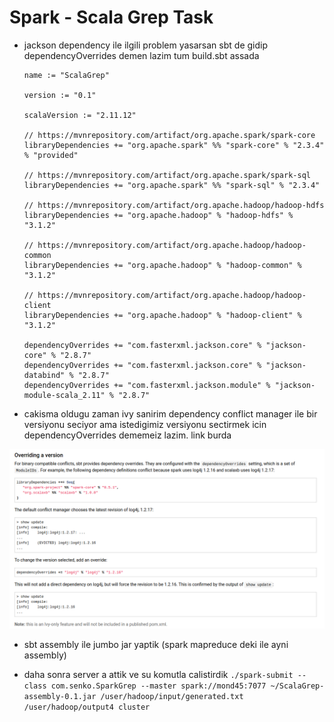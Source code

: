 # Spark - Scala Grep Task

* jackson dependency ile ilgili problem yasarsan sbt de gidip dependencyOverrides demen lazim tum build.sbt assada
    ```
    name := "ScalaGrep"

    version := "0.1"

    scalaVersion := "2.11.12"

    // https://mvnrepository.com/artifact/org.apache.spark/spark-core
    libraryDependencies += "org.apache.spark" %% "spark-core" % "2.3.4" % "provided"

    // https://mvnrepository.com/artifact/org.apache.spark/spark-sql
    libraryDependencies += "org.apache.spark" %% "spark-sql" % "2.3.4"

    // https://mvnrepository.com/artifact/org.apache.hadoop/hadoop-hdfs
    libraryDependencies += "org.apache.hadoop" % "hadoop-hdfs" % "3.1.2"

    // https://mvnrepository.com/artifact/org.apache.hadoop/hadoop-common
    libraryDependencies += "org.apache.hadoop" % "hadoop-common" % "3.1.2"

    // https://mvnrepository.com/artifact/org.apache.hadoop/hadoop-client
    libraryDependencies += "org.apache.hadoop" % "hadoop-client" % "3.1.2"
    
    dependencyOverrides += "com.fasterxml.jackson.core" % "jackson-core" % "2.8.7"
    dependencyOverrides += "com.fasterxml.jackson.core" % "jackson-databind" % "2.8.7"
    dependencyOverrides += "com.fasterxml.jackson.module" % "jackson-module-scala_2.11" % "2.8.7"
    ```

* cakisma oldugu zaman ivy sanirim dependency conflict manager ile bir versiyonu seciyor ama istedigimiz versiyonu sectirmek icin dependencyOverrides dememeiz lazim. link burda 

![sbt](files/sbt1.png)

* sbt assembly ile jumbo jar yaptik (spark mapreduce deki ile ayni assembly)

* daha sonra server a attik ve su komutla calistirdik `./spark-submit --class com.senko.SparkGrep --master spark://mond45:7077 ~/ScalaGrep-assembly-0.1.jar /user/hadoop/input/generated.txt /user/hadoop/output4 cluster
`



